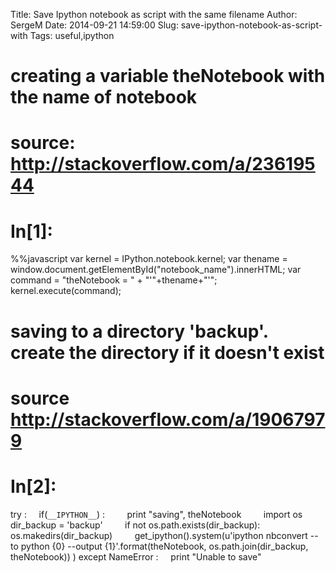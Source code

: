 Title: Save Ipython notebook as script with the same filename
Author: SergeM
Date: 2014-09-21 14:59:00
Slug: save-ipython-notebook-as-script-with
Tags: useful,ipython

# creating a variable theNotebook with the name of notebook
# source: http://stackoverflow.com/a/23619544 
# In[1]: 

%%javascript
var kernel = IPython.notebook.kernel;
var thename = window.document.getElementById("notebook_name").innerHTML;
var command = "theNotebook = " + "'"+thename+"'";
kernel.execute(command); 

# saving to a directory 'backup'. create the directory if it doesn't exist
# source http://stackoverflow.com/a/19067979
# In[2]:

try :
&nbsp;&nbsp;&nbsp; if(`__IPYTHON__`) :
&nbsp;&nbsp;&nbsp;&nbsp;&nbsp;&nbsp;&nbsp; print "saving", theNotebook
&nbsp;&nbsp;&nbsp;&nbsp;&nbsp;&nbsp;&nbsp; import os
&nbsp;&nbsp;&nbsp;&nbsp;&nbsp;&nbsp;&nbsp; dir_backup = 'backup'
&nbsp;&nbsp;&nbsp;&nbsp;&nbsp;&nbsp;&nbsp; if not os.path.exists(dir_backup):
&nbsp;&nbsp;&nbsp;&nbsp;&nbsp;&nbsp;&nbsp;&nbsp;&nbsp;&nbsp;&nbsp; os.makedirs(dir_backup)
&nbsp;&nbsp;&nbsp;&nbsp;&nbsp;&nbsp;&nbsp; get_ipython().system(u'ipython nbconvert --to python {0} --output {1}'.format(theNotebook, os.path.join(dir_backup, theNotebook)) )
except NameError :
&nbsp;&nbsp;&nbsp; print "Unable to save"